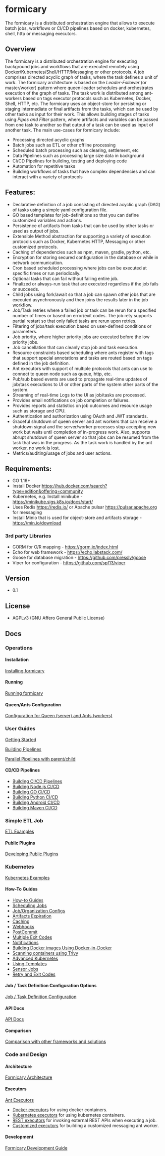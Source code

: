 # formicary

The formicary is a distributed orchestration engine that allows to execute batch jobs, workflows or CI/CD pipelines based on docker, kubernetes, shell, http or messaging executors.

## Overview

The formicary is a distributed orchestration engine for executing background jobs and workflows that are executed remotely using
Docker/Kubernetes/Shell/HTTP/Messaging or other protocols. A job comprises directed acyclic graph of tasks, where the task 
defines a unit of work. The formicary architecture is based on the *Leader-Follower* (or master/worker) pattern 
where queen-leader schedules and orchestrates execution of the graph of tasks. The task work is distributed among ant-workers 
based on tags executor protocols such as Kubernetes, Docker, Shell, HTTP, etc.
The formicary uses an object-store for persisting or staging intermediate or final artifacts from the tasks, 
which can be used by other tasks as input for their work. This allows building stages of tasks using
*Pipes and Filter* pattern, where artifacts and variables can be passed from one task to another so that output of a task 
can be used as input of another task. The main use-cases for formicary include:
- Processing directed acyclic graphs
- Batch jobs such as ETL or other offline processing
- Scheduled batch processing such as clearing, settlement, etc
- Data Pipelines such as processing large size data in background
- CI/CD Pipelines for building, testing and deploying code
- Automation for repetitive tasks
- Building workflows of tasks that have complex dependencies and can interact with a variety of protocols

## Features:

- Declarative definition of a job consisting of directed acyclic graph (DAG) of tasks using a simple yaml configuration file.
- GO based templates for job-definitions so that you can define customized variables and actions. 
- Persistence of artifacts from tasks that can be used by other tasks or used as output of jobs.
- Extensible Method abstraction for supporting a variety of execution protocols such as Docker, Kubernetes HTTP, Messaging or other customized protocols.
- Caching of dependencies such as npm, maven, gradle, python, etc.
- Encryption for storing secured configuration in the database or while in network communication.
- Cron based scheduled processing where jobs can be executed at specific times or run periodically.
- Optional tasks that can fail without failing entire job.
- Finalized or always-run task that are executed regardless if the job fails or succeeds.
- Child jobs using fork/await so that a job can spawn other jobs that are executed asynchronously and then joins the results later in the job workflow.
- Job/Task retries where a failed job or task can be rerun for a specified number of times or based on error/exit codes. The job rety supports partial restart so that only failed tasks are rerun upon retries.
- Filtering of jobs/task execution based on user-defined conditions or parameters.
- Job priority, where higher priority jobs are executed before the low priority jobs.
- Job cancellation that can cleanly stop job and task execution.
- Resource constraints based scheduling where ants register with tags that support special annotations and tasks
  are routed based on tags defined in the job definition.
- Ant executors with support of multiple protocols that ants can use to connect to queen node such as queue, http, etc.
- Pub/sub based events are used to propagate real-time updates of job/task executions to UI or other parts of the system other parts of the system.
- Streaming of real-time Logs to the UI as job/tasks are processed. 
- Provides email notifications on job completion or failures.
- Provides reports and statistics on job outcomes and resource usage such as storage and CPU.
- Authentication and authorization using OAuth and JWT standards.
- Graceful shutdown of queen server and ant workers that can receive a shutdown signal and the server/worker processes
  stop accepting new work but waits until completion of in-progress work. Also, supports abrupt shutdown of queen server so that jobs can be resumed from the task that was in the progress. As the task work
  is handled by the ant worker, no work is lost.
- Metrics/auditing/usage of jobs and user actions.

## Requirements:

- GO 1.16+
- Install Docker https://hub.docker.com/search?type=edition&offering=community
- Kubernetes, e.g. Install minikube - https://minikube.sigs.k8s.io/docs/start/
- Uses Redis https://redis.io/ or Apache pulsar https://pulsar.apache.org for messaging
- Install Minio that is used for object-store and artifacts storage - https://min.io/download

### 3rd party Libraries
- GORM for O/R mapping - https://gorm.io/index.html
- Echo for web framework - https://echo.labstack.com/
- Goose for database migration - https://github.com/pressly/goose
- Viper for configuration - https://github.com/spf13/viper

## Version

- 0.1

## License

- AGPLv3 (GNU Affero General Public License)

## Docs

### Operations

#### Installation
[Installing formicary](docs/installation.md)

#### Running
[Running formicary](docs/running.md)

#### Queen/Ants Configuration
[Configuration for Queen (server) and Ants (workers)](docs/configuration.md)

### User Guides

[Getting Started](docs/getting_started.md)

[Building Pipelines](docs/pipelines.md)

[Parallel Pipelines with parent/child](docs/parallel_pipelines.md)

#### CD/CD Pipelines
- [Building CI/CD Pipelines](docs/cicd.md)
- [Building Node.js CI/CD](docs/node_ci.md)
- [Building GO CI/CD](docs/go_ci.md)
- [Building Python CI/CD](docs/python_ci.md)
- [Building Android CI/CD](docs/android_ci.md)
- [Building Maven CI/CD](docs/maven_ci.md)


### Simple ETL Job
[ETL Examples](docs/etl_examples.md)

#### Public Plugins
[Developing Public Plugins](docs/plugins.md)

### Kubernetes
[Kubernetes Examples](docs/advanced_k8.md)

#### How-To Guides
- [How-to Guides](docs/howto.md)
- [Scheduling Jobs](docs/howto.md#Scheduling)
- [Job/Organization Configs](docs/howto.md#Configs)
- [Artifacts Expiration](docs/expire-artifacts.md)
- [Caching](docs/howto.md#Caching)
- [Webhooks](docs/howto.md#Webhooks)
- [PostCommit](docs/howto.md#PostCommit)
- [Multiple Exit Codes](docs/howto.md#OnExitCode)
- [Notifications](docs/howto.md#Notifications)
- [Building Docker images Using Docker-in-Docker](docs/dind.md)
- [Scanning containers using Trivy](docs/trivy-scan.md)
- [Advanced Kubernetes](docs/advanced_k8.md)
- [Using Templates](docs/templates.md)
- [Sensor Jobs](docs/sensor.md)
- [Retry and Exit Codes](docs/retry-exit.md)


#### Job / Task Definition Configuration Options
[Job / Task Definition Configuration](docs/definition_options.md)

#### API Docs
[API Docs](docs/apidocs.md)

#### Comparison
[Comparison with other frameworks and solutions](docs/comparison.md)

### Code and Design

#### Architecture
[Formicary Architecture](docs/architecture.md)

#### Executors
[Ant Executors](docs/executors.md)
- [Docker executors](executors.md#Docker) for using docker containers.
- [Kubernetes executors](executors.md#Kubernetes) for using kubernetes containers.
- [REST executors](executors.md#REST) for invoking external REST APIs when executing a job.
- [Customized executors](executors.md#Customized) for building a customized messaging ant worker.

#### Development
[Formicary Development Guide](docs/development.md)


